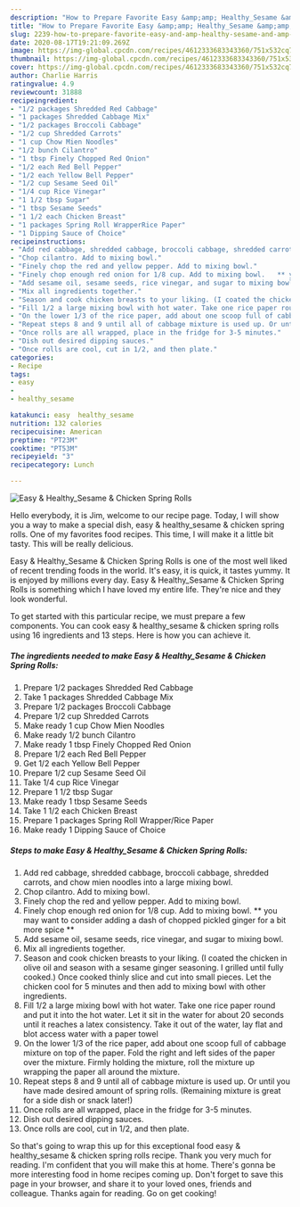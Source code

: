 ```yaml
---
description: "How to Prepare Favorite Easy &amp;amp; Healthy_Sesame &amp;amp; Chicken Spring Rolls"
title: "How to Prepare Favorite Easy &amp;amp; Healthy_Sesame &amp;amp; Chicken Spring Rolls"
slug: 2239-how-to-prepare-favorite-easy-and-amp-healthy-sesame-and-amp-chicken-spring-rolls
date: 2020-08-17T19:21:09.269Z
image: https://img-global.cpcdn.com/recipes/4612333683343360/751x532cq70/easy-healthy_sesame-chicken-spring-rolls-recipe-main-photo.jpg
thumbnail: https://img-global.cpcdn.com/recipes/4612333683343360/751x532cq70/easy-healthy_sesame-chicken-spring-rolls-recipe-main-photo.jpg
cover: https://img-global.cpcdn.com/recipes/4612333683343360/751x532cq70/easy-healthy_sesame-chicken-spring-rolls-recipe-main-photo.jpg
author: Charlie Harris
ratingvalue: 4.9
reviewcount: 31888
recipeingredient:
- "1/2 packages Shredded Red Cabbage"
- "1 packages Shredded Cabbage Mix"
- "1/2 packages Broccoli Cabbage"
- "1/2 cup Shredded Carrots"
- "1 cup Chow Mien Noodles"
- "1/2 bunch Cilantro"
- "1 tbsp Finely Chopped Red Onion"
- "1/2 each Red Bell Pepper"
- "1/2 each Yellow Bell Pepper"
- "1/2 cup Sesame Seed Oil"
- "1/4 cup Rice Vinegar"
- "1 1/2 tbsp Sugar"
- "1 tbsp Sesame Seeds"
- "1 1/2 each Chicken Breast"
- "1 packages Spring Roll WrapperRice Paper"
- "1 Dipping Sauce of Choice"
recipeinstructions:
- "Add red cabbage, shredded cabbage, broccoli cabbage, shredded carrots, and chow mien noodles into a large mixing bowl."
- "Chop cilantro. Add to mixing bowl."
- "Finely chop the red and yellow pepper. Add to mixing bowl."
- "Finely chop enough red onion for 1/8 cup. Add to mixing bowl.   ** you may want to consider adding a dash of chopped pickled ginger for a bit more spice **"
- "Add sesame oil, sesame seeds, rice vinegar, and sugar to mixing bowl."
- "Mix all ingredients together."
- "Season and cook chicken breasts to your liking. (I coated the chicken in olive oil and season with a sesame ginger seasoning. I grilled until fully cooked.) Once cooked thinly slice and cut into small pieces. Let the chicken cool for 5 minutes and then add to mixing bowl with other ingredients."
- "Fill 1/2 a large mixing bowl with hot water. Take one rice paper round and put it into the hot water. Let it sit in the water for about 20 seconds until it reaches a latex consistency. Take it out of the water, lay flat and blot access water with a paper towel"
- "On the lower 1/3 of the rice paper, add about one scoop full of cabbage mixture on top of the paper. Fold the right and left sides of the paper over the mixture. Firmly holding the mixture, roll the mixture up wrapping the paper all around the mixture."
- "Repeat steps 8 and 9 until all of cabbage mixture is used up. Or until you have made desired amount of spring rolls. (Remaining mixture is great for a side dish or snack later!)"
- "Once rolls are all wrapped, place in the fridge for 3-5 minutes."
- "Dish out desired dipping sauces."
- "Once rolls are cool, cut in 1/2, and then plate."
categories:
- Recipe
tags:
- easy
- 
- healthy_sesame

katakunci: easy  healthy_sesame 
nutrition: 132 calories
recipecuisine: American
preptime: "PT23M"
cooktime: "PT53M"
recipeyield: "3"
recipecategory: Lunch

---
```



![Easy &amp; Healthy_Sesame &amp; Chicken Spring Rolls](https://img-global.cpcdn.com/recipes/4612333683343360/751x532cq70/easy-healthy_sesame-chicken-spring-rolls-recipe-main-photo.jpg)

Hello everybody, it is Jim, welcome to our recipe page. Today, I will show you a way to make a special dish, easy &amp; healthy_sesame &amp; chicken spring rolls. One of my favorites food recipes. This time, I will make it a little bit tasty. This will be really delicious.

Easy &amp; Healthy_Sesame &amp; Chicken Spring Rolls is one of the most well liked of recent trending foods in the world. It's easy, it is quick, it tastes yummy. It is enjoyed by millions every day. Easy &amp; Healthy_Sesame &amp; Chicken Spring Rolls is something which I have loved my entire life. They're nice and they look wonderful.




To get started with this particular recipe, we must prepare a few components. You can cook easy &amp; healthy_sesame &amp; chicken spring rolls using 16 ingredients and 13 steps. Here is how you can achieve it.

<!--inarticleads1-->

##### The ingredients needed to make Easy &amp; Healthy_Sesame &amp; Chicken Spring Rolls:

1. Prepare 1/2 packages Shredded Red Cabbage
1. Take 1 packages Shredded Cabbage Mix
1. Prepare 1/2 packages Broccoli Cabbage
1. Prepare 1/2 cup Shredded Carrots
1. Make ready 1 cup Chow Mien Noodles
1. Make ready 1/2 bunch Cilantro
1. Make ready 1 tbsp Finely Chopped Red Onion
1. Prepare 1/2 each Red Bell Pepper
1. Get 1/2 each Yellow Bell Pepper
1. Prepare 1/2 cup Sesame Seed Oil
1. Take 1/4 cup Rice Vinegar
1. Prepare 1 1/2 tbsp Sugar
1. Make ready 1 tbsp Sesame Seeds
1. Take 1 1/2 each Chicken Breast
1. Prepare 1 packages Spring Roll Wrapper/Rice Paper
1. Make ready 1 Dipping Sauce of Choice




<!--inarticleads2-->

##### Steps to make Easy &amp; Healthy_Sesame &amp; Chicken Spring Rolls:

1. Add red cabbage, shredded cabbage, broccoli cabbage, shredded carrots, and chow mien noodles into a large mixing bowl.
1. Chop cilantro. Add to mixing bowl.
1. Finely chop the red and yellow pepper. Add to mixing bowl.
1. Finely chop enough red onion for 1/8 cup. Add to mixing bowl.   ** you may want to consider adding a dash of chopped pickled ginger for a bit more spice **
1. Add sesame oil, sesame seeds, rice vinegar, and sugar to mixing bowl.
1. Mix all ingredients together.
1. Season and cook chicken breasts to your liking. (I coated the chicken in olive oil and season with a sesame ginger seasoning. I grilled until fully cooked.) Once cooked thinly slice and cut into small pieces. Let the chicken cool for 5 minutes and then add to mixing bowl with other ingredients.
1. Fill 1/2 a large mixing bowl with hot water. Take one rice paper round and put it into the hot water. Let it sit in the water for about 20 seconds until it reaches a latex consistency. Take it out of the water, lay flat and blot access water with a paper towel
1. On the lower 1/3 of the rice paper, add about one scoop full of cabbage mixture on top of the paper. Fold the right and left sides of the paper over the mixture. Firmly holding the mixture, roll the mixture up wrapping the paper all around the mixture.
1. Repeat steps 8 and 9 until all of cabbage mixture is used up. Or until you have made desired amount of spring rolls. (Remaining mixture is great for a side dish or snack later!)
1. Once rolls are all wrapped, place in the fridge for 3-5 minutes.
1. Dish out desired dipping sauces.
1. Once rolls are cool, cut in 1/2, and then plate.




So that's going to wrap this up for this exceptional food easy &amp; healthy_sesame &amp; chicken spring rolls recipe. Thank you very much for reading. I'm confident that you will make this at home. There's gonna be more interesting food in home recipes coming up. Don't forget to save this page in your browser, and share it to your loved ones, friends and colleague. Thanks again for reading. Go on get cooking!
